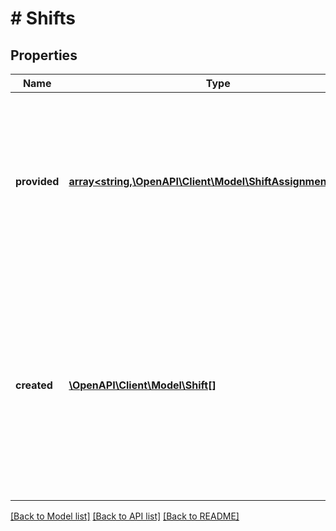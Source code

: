 # # Shifts

## Properties

Name | Type | Description | Notes
------------ | ------------- | ------------- | -------------
**provided** | [**array<string,\OpenAPI\Client\Model\ShiftAssignmentResult>**](ShiftAssignmentResult.md) | Assignment results for shifts you provided in the request, keyed by your original shift IDs. Shows which worker (if any) is now assigned to each existing shift. |
**created** | [**\OpenAPI\Client\Model\Shift[]**](Shift.md) | New shifts automatically created by the optimization algorithm to meet staffing demands. These are additional shifts beyond what you originally provided, always with assigned workers. |

[[Back to Model list]](../../README.md#models) [[Back to API list]](../../README.md#endpoints) [[Back to README]](../../README.md)
